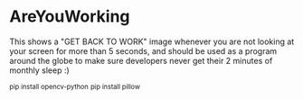 # AreYouWorking
This shows a "GET BACK TO WORK" image whenever you are not looking at your screen for more than 5 seconds, and should be used as a program around the globe to make sure developers never get their 2 minutes of monthly sleep :)

<sup>pip install opencv-python</sup>
<sup>pip install pillow</sup>
